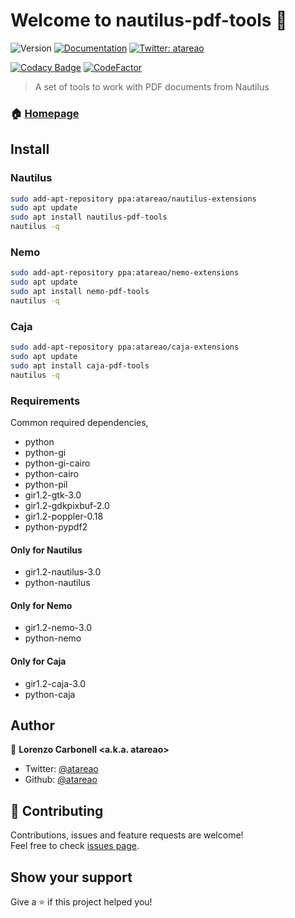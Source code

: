 # Welcome to nautilus-pdf-tools 👋

![Version](https://img.shields.io/badge/version-1.2.0-blue.svg?cacheSeconds=2592000)
[![Documentation](https://img.shields.io/badge/documentation-yes-brightgreen.svg)](https://www.atareao.es/aplicacion/pdf-tools-o-modificar-pdf-en-linux/)
[![Twitter: atareao](https://img.shields.io/twitter/follow/atareao.svg?style=social)](https://twitter.com/atareao)


[![Codacy Badge](https://api.codacy.com/project/badge/Grade/e8b6f27e6b404f05b379c7690c140a3c)](https://www.codacy.com/manual/atareao/nautilus-pdf-tools?utm_source=github.com&amp;utm_medium=referral&amp;utm_content=atareao/nautilus-pdf-tools&amp;utm_campaign=Badge_Grade)
[![CodeFactor](https://www.codefactor.io/repository/github/atareao/nautilus-pdf-tools/badge/master)](https://www.codefactor.io/repository/github/atareao/nautilus-pdf-tools/overview/master)

> A set of tools to work with PDF documents from Nautilus

### 🏠 [Homepage](https://github.com/atareao/nautilus-pdf-tools)

## Install

### Nautilus

```sh
sudo add-apt-repository ppa:atareao/nautilus-extensions
sudo apt update
sudo apt install nautilus-pdf-tools
nautilus -q
```

### Nemo

```sh
sudo add-apt-repository ppa:atareao/nemo-extensions
sudo apt update
sudo apt install nemo-pdf-tools
nautilus -q
```

### Caja

```sh
sudo add-apt-repository ppa:atareao/caja-extensions
sudo apt update
sudo apt install caja-pdf-tools
nautilus -q
```

### Requirements

Common required dependencies,

* python
* python-gi
* python-gi-cairo
* python-cairo
* python-pil
* gir1.2-gtk-3.0
* gir1.2-gdkpixbuf-2.0
* gir1.2-poppler-0.18
* python-pypdf2

#### Only for Nautilus

* gir1.2-nautilus-3.0
* python-nautilus

#### Only for Nemo

* gir1.2-nemo-3.0
* python-nemo

#### Only for Caja

* gir1.2-caja-3.0
* python-caja

## Author

👤 **Lorenzo Carbonell &lt;a.k.a. atareao&gt;**

* Twitter: [@atareao](https://twitter.com/atareao)
* Github: [@atareao](https://github.com/atareao)

## 🤝 Contributing

Contributions, issues and feature requests are welcome!<br />Feel free to check [issues page](https://github.com/atareao/nautilus-pdf-tools/issues).

## Show your support

Give a ⭐️ if this project helped you!
